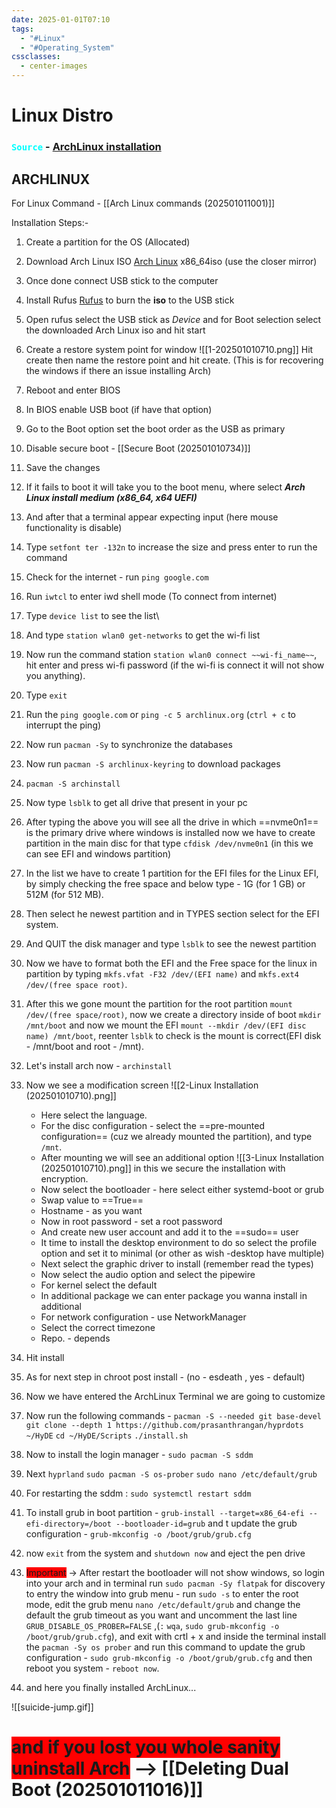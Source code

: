 ```yaml
---
date: 2025-01-01T07:10
tags:
  - "#Linux"
  - "#Operating_System"
cssclasses:
  - center-images
---
```

# Linux Distro

### <code style="color : aqua">Source</code>  - [ArchLinux installation](https://youtu.be/4dKzYmhcGEU?si=9Ogi8suEaWQDaE9-)

## ARCHLINUX

For Linux Command - [[Arch Linux commands (202501011001)]]

Installation Steps:-
1. Create a partition for the OS (Allocated)
2. Download Arch Linux ISO [Arch Linux](https://archlinux.org/download/) x86_64iso (use the closer mirror)
3. Once done connect USB stick to the computer
4. Install Rufus [Rufus](https://rufus.ie/en/) to burn the **iso** to the USB stick 
5. Open rufus select the USB stick as *Device* and for Boot selection select the downloaded Arch Linux iso and hit start
6. Create a restore system point for window 
   ![[1-202501010710.png]]
   Hit create then name the restore point and hit create.
   (This is for recovering the windows if there an issue installing Arch)
  7. Reboot and enter BIOS
  8. In BIOS enable USB boot (if have that option)
  9. Go to the Boot option set the boot order as the USB as primary 
  10. Disable secure boot - [[Secure Boot (202501010734)]]
  11. Save the changes 
  12. If it fails to boot it will take you to the boot menu, where select ___Arch Linux install medium (x86_64, x64 UEFI)___ 
  13. And after that a terminal appear expecting input (here mouse functionality is disable)
  14. Type `setfont ter -132n` to increase the size and press enter to run the command
  15. Check for the internet - run `ping google.com` 
  16. Run `iwtcl` to enter iwd shell mode  (To connect from internet)
  17. Type `device list` to see the list\
  18. And type `station wlan0 get-networks` to get the wi-fi list
  19. Now run the command station `station wlan0 connect ~~wi-fi_name~~`, hit enter and press wi-fi password (if the wi-fi is connect it will not show you anything).
  20. Type `exit`
  21. Run the `ping google.com` or `ping -c 5 archlinux.org` (`ctrl + c` to interrupt the ping)
  22. Now run `pacman -Sy` to synchronize the databases
  23. Now run `pacman -S archlinux-keyring` to download packages
  24. `pacman -S archinstall`
  25. Now type `lsblk` to get all drive that present in your pc
  26. After typing the above you will see all the drive in which ==nvme0n1== is the primary drive where windows is installed now we have to create partition in the main disc for that type `cfdisk /dev/nvme0n1` (in this we can see EFI and windows partition)
  27. In the list we have to create 1 partition for the EFI files for the Linux EFI, by simply checking the free space and below type - 1G (for 1 GB) or 512M (for 512 MB).
  28. Then select he newest partition and in TYPES section select for the EFI system.
  29. And QUIT the disk manager and type `lsblk` to see the newest partition
  30. Now we have to format both the EFI and the Free space for the linux in partition by typing `mkfs.vfat -F32 /dev/(EFI name)` and `mkfs.ext4 /dev/(free space root)`. 
  31. After this we gone mount the partition for the root partition `mount /dev/(free space/root)`, now we create a directory inside of boot `mkdir /mnt/boot` and now we mount the EFI `mount --mkdir /dev/(EFI disc name) /mnt/boot`, reenter `lsblk` to check is the mount is correct(EFI disk - /mnt/boot and root - /mnt).
  32. Let's install arch now - `archinstall`
  33. Now we see a modification screen
      ![[2-Linux Installation (202501010710).png]]
      + Here select the language.
      + For the disc configuration - select the ==pre-mounted configuration== (cuz we already mounted the partition), and type `/mnt`.
      + After mounting we will see an additional option ![[3-Linux Installation (202501010710).png]] in this we secure the installation with encryption.
      + Now select the bootloader - here select either systemd-boot or grub
      + Swap value to ==True==
      + Hostname - as you want
      + Now in root password - set a root password
      + And create new user account and add it to the ==sudo== user
      + It time to install the desktop environment to do so select the profile option and set it to minimal (or other as wish -desktop have multiple)
      + Next select the graphic driver to install (remember read the types)
      + Now select the audio option and select the pipewire 
      + For kernel select the default 
      + In additional package we can enter package you wanna install in additional
      + For network configuration - use NetworkManager 
      + Select the correct timezone
      + Repo.  - depends
  34. Hit install
  35. As for next step in chroot post install - (no - esdeath , yes - default)
  36. Now we have entered the ArchLinux Terminal we are going to customize 
  37. Now run the following commands - 
      `pacman -S --needed git base-devel`
      `git clone --depth 1 https://github.com/prasanthrangan/hyprdots ~/HyDE` 
      `cd ~/HyDE/Scripts`
      `./install.sh`
  38. Now to install the login manager - `sudo pacman -S sddm`
  39. Next `hyprland` 
      `sudo pacman -S os-prober`
      `sudo nano /etc/default/grub`
      
  40. For restarting the sddm : `sudo systemctl restart sddm`
  41. To install grub in boot partition - `grub-install --target=x86_64-efi --efi-directory=/boot --bootloader-id=grub` and t update the grub configuration - `grub-mkconfig -o /boot/grub/grub.cfg`
  42. now `exit` from the system and `shutdown now` and eject the pen drive
  43. <span style="background-color: red;">Important</span> -> After restart the bootloader will not show windows, so login into your arch and in terminal run `sudo pacman -Sy flatpak` for discovery
        to entry the window into grub menu  -  run `sudo -s` to enter the root mode, edit the grub menu `nano /etc/default/grub` and change the default the grub  timeout as you want and uncomment the last line `GRUB_DISABLE_OS_PROBER=FALSE` ,(`:`
      `wqa`,
      `sudo grub-mkconfig -o /boot/grub/grub.cfg`), and exit with crtl + x and inside the terminal install the `pacman -Sy os prober` and run this command to update the grub configuration - `sudo grub-mkconfig -o /boot/grub/grub.cfg` and then reboot you system - `reboot now`. 
  44. and here you finally installed ArchLinux...
  

 ![[suicide-jump.gif]]

# <span style="background-color: red;">and if you lost you whole sanity uninstall Arch</span> --> [[Deleting Dual Boot (202501011016)]]
